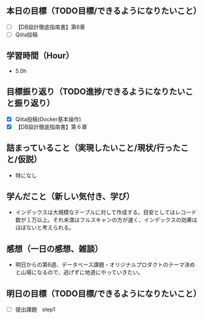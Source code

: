 ## 本日の目標（TODO目標/できるようになりたいこと）
- [ ] 【DB設計徹底指南書】第6章　
- [ ] Qiita投稿
## 学習時間（Hour）
- 5.0h
## 目標振り返り（TODO進捗/できるようになりたいこと振り返り）
- [x] Qiita投稿(Docker基本操作)
- [x] 【DB設計徹底指南書】第６章
## 詰まっていること（実現したいこと/現状/行ったこと/仮説）
- 特になし
## 学んだこと（新しい気付き、学び）
- インデックスは大規模なテーブルに対して作成する。目安としてはレコード数が１万以上。それ未満はフルスキャンの方が速く、インデックスの効果はほぼないと考えられる。
## 感想（一日の感想、雑談）
- 明日からの第6週、データベース課題・オリジナルプロダクトのテーマ決めと山場になるので、逃げずに地道にやっていきたい。
## 明日の目標（TODO目標/できるようになりたいこと）
- [ ] 提出課題　step1
